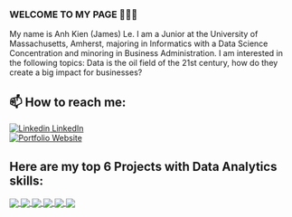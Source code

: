 ### WELCOME TO MY PAGE 👋👋👋
My name is Anh Kien (James) Le. I am a Junior at the University of Massachusetts, Amherst, majoring in Informatics with a Data Science Concentration and minoring in Business Administration. I am interested in the following topics: Data is the oil field of the 21st century, how do they create a big impact for businesses?<br>
## 📫 How to reach me: 

[![Linkedin](https://i.stack.imgur.com/gVE0j.png) LinkedIn](https://www.linkedin.com/in/leanhkien/)
<br>
[![Portfolio Website]([https://i.stack.imgur.com/gVE0j.png)](https://james.page.dev/)


## Here are my top 6 Projects with Data Analytics skills:


<a href="https://github.com/leanhkienn/Customer_Churn_Analysis">
  <!-- Change the `github-readme-stats.anuraghazra1.vercel.app` to `github-readme-stats.vercel.app`  -->
  <img align="center" src="https://github-readme-stats.anuraghazra1.vercel.app/api/pin/?username=leanhkienn&repo=Customer_Churn_Analysis&theme=tokyonight" />
</a>  

<a href="https://github.com/leanhkienn/E-commerce-Sales_Analysis">
  <!-- Change the `github-readme-stats.anuraghazra1.vercel.app` to `github-readme-stats.vercel.app`  -->
  <img align="center" src="https://github-readme-stats.anuraghazra1.vercel.app/api/pin/?username=leanhkienn&repo=E-commerce-Sales_Analysis&theme=radical"/>
</a>    

<a href="https://github.com/leanhkienn/ATM_Transactions_Business_Intelligence">
  <!-- Change the `github-readme-stats.anuraghazra1.vercel.app` to `github-readme-stats.vercel.app`  -->
  <img align="center" src="https://github-readme-stats.anuraghazra1.vercel.app/api/pin/?username=leanhkienn&repo=ATM_Transactions_Business_Intelligence&theme=merko" />
</a> 

<a href="https://github.com/leanhkienn/WebScraping_and_EDA_with_Python">
  <!-- Change the `github-readme-stats.anuraghazra1.vercel.app` to `github-readme-stats.vercel.app`  -->
  <img align="center" src="https://github-readme-stats.anuraghazra1.vercel.app/api/pin/?username=leanhkienn&repo=WebScraping_and_EDA_with_Python&theme=gruvbox"/>
</a>



<a href="https://github.com/leanhkienn/Flight-Price-Prediction">
  <!-- Change the `github-readme-stats.anuraghazra1.vercel.app` to `github-readme-stats.vercel.app`  -->
  <img align="center" src="https://github-readme-stats.anuraghazra1.vercel.app/api/pin/?username=leanhkienn&repo=Flight-Price-Prediction&theme=onedark" />
</a>  
<a href="https://github.com/leanhkienn/USHomicide_Analysis">
  <!-- Change the `github-readme-stats.anuraghazra1.vercel.app` to `github-readme-stats.vercel.app`  -->
  <img align="center" src="https://github-readme-stats.anuraghazra1.vercel.app/api/pin/?username=leanhkienn&repo=USHomicide_Analysis&theme=cobalt" />
</a>  
